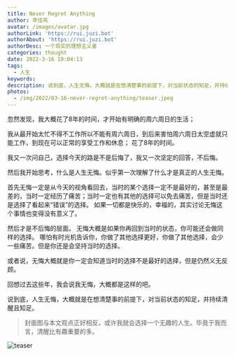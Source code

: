 ```yaml
---
title: Never Regret Anything
author: 李佳芮
avatar: /images/avatar.jpg
authorLink: 'https://rui.juzi.bot'
authorAbout: 'https://rui.juzi.bot'
authorDesc: 一个现实的理想主义者
categories: thought
date: 2022-3-16 10:04:13
tags:
  - 人生
keywords:
description: 说到底，人生无悔，大概就是在想清楚事的前提下，对当前状态的知足，并持续清醒且知足。
photos:
  - /img/2022/03-16-never-regret-anything/teaser.jpeg
---
```


忽然发现，我大概花了8年的时间，才开始有明确的周六周日的生活；

我从最开始太忙不得不工作所以不能有周六周日，到后来害怕周六周日太空虚就只能工作，到现在可以正常的享受工作和休息；
花了8年的时间。

我又一次问自己，选择今天的路是不是后悔了，我又一次坚定的回答，不后悔。

然后我开始思考，什么是人生无悔。似乎第一次理解了什么才是真正的人生无悔。

首先无悔一定是从今天的视角看回去，当时的某个选择一定不是最好的，甚至是最差的，当时一定经历了痛苦；当时一定也有其他的选择可以免去痛苦，但是当时还是选择了看起来“错误”的选择。
如果一切都是快乐的，幸福的，其实讨论无悔这个事情也变得没有意义了。

然后才是不后悔的层面。
无悔大概是如果你再回到当时的状态，你可能还会做同样的选择。
哪怕有时光机告诉你，你做了其他选择更好，你做了其他选择，会少一些痛苦。但是你还是会坚持当时的选择。

或者说，无悔大概就是你一定会知道当时的选择不是最好的选择，但是仍然义无反顾。

回想过去这些年，我会说我无悔，大概都是这样的吧。

说到底，人生无悔，大概就是在想清楚事的前提下，对当前状态的知足，并持续清醒且知足。

> 封面图与本文观点正好相反，或许我就会选择一个无趣的人生。毕竟于我而言，清醒比有趣重要的多。

![teaser](/img/2022/03-16-never-regret-anything/teaser.jpeg)
